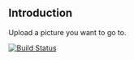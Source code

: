 Introduction
-----------

Upload a picture you want to go to.

[![Build Status](https://www.bitrise.io/app/ceb9ebcb1efa2c10.svg?token=LPBImWrDBh6Cj7RpVgNEmQ&branch=master)](https://www.bitrise.io/app/ceb9ebcb1efa2c10)
